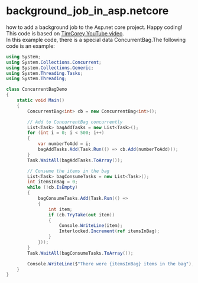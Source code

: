 # background_job_in_asp.netcore

how to add a background job to the Asp.net core project. Happy coding!
This code is based on [TimCorey YouTube video](https://www.youtube.com/watch?v=ip3Z4ZcAgA8). \
In this example code, there is a special data ConcurrentBag.The following code is an example:
```C#
using System;
using System.Collections.Concurrent;
using System.Collections.Generic;
using System.Threading.Tasks;
using System.Threading;

class ConcurrentBagDemo
{
    static void Main()
    {
        ConcurrentBag<int> cb = new ConcurrentBag<int>();

        // Add to ConcurrentBag concurrently
        List<Task> bagAddTasks = new List<Task>();
        for (int i = 0; i < 500; i++)
        {
            var numberToAdd = i;
            bagAddTasks.Add(Task.Run(() => cb.Add(numberToAdd)));
        }
        Task.WaitAll(bagAddTasks.ToArray());

        // Consume the items in the bag
        List<Task> bagConsumeTasks = new List<Task>();
        int itemsInBag = 0;
        while (!cb.IsEmpty)
        {
            bagConsumeTasks.Add(Task.Run(() =>
            {
                int item;
                if (cb.TryTake(out item))
                {
                    Console.WriteLine(item);
                    Interlocked.Increment(ref itemsInBag);
                }
            }));
        }
        Task.WaitAll(bagConsumeTasks.ToArray());

        Console.WriteLine($"There were {itemsInBag} items in the bag");
    }
}


```

